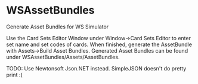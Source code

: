 # WSAssetBundles
Generate Asset Bundles for WS Simulator

Use the Card Sets Editor Window under Window->Card Sets Editor to enter set name and set codes of cards. 
When finished, generate the AssetBundle with Assets->Build Asset Bundles.
Generated Asset Bundles can be found under WSAssetBundles/Assets/AssetBundles.

TODO: Use Newtonsoft Json.NET instead. SimpleJSON doesn't do pretty print :(
